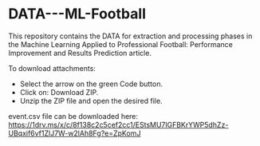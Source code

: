 # DATA---ML-Football
This repository contains the DATA for extraction and processing phases in the Machine Learning Applied to Professional Football: Performance Improvement and Results Prediction article.

To download attachments:

- Select the arrow on the green Code button.
- Click on: Download ZIP.
- Unzip the ZIP file and open the desired file.

event.csv file can be downloaded here: https://1drv.ms/x/c/8f138c2c5cef2cc1/EStsMU7lGFBKrYWP5dhZz-UBqxif6vf1ZlJ7W-w2lAh8Fg?e=ZpKomJ

